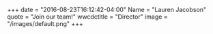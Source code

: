 +++
date = "2016-08-23T16:12:42-04:00"
Name = "Lauren Jacobson"
quote = "Join our team!"
wwcdctitle = "Director"
image = "/images/default.png"
+++

